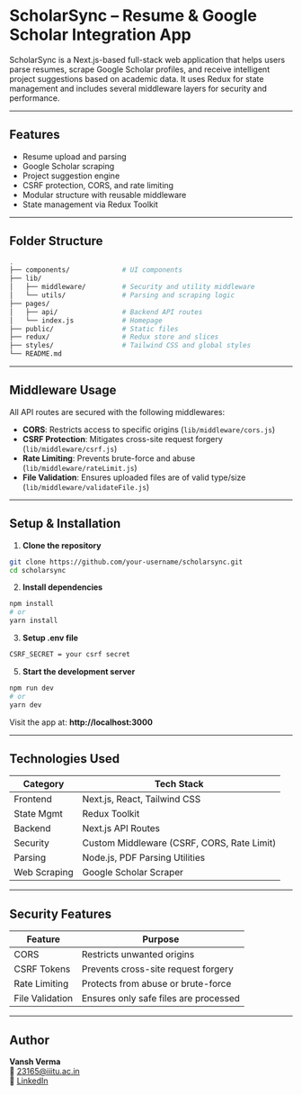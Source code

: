 # ScholarSync – Resume & Google Scholar Integration App

ScholarSync is a Next.js-based full-stack web application that helps users parse resumes, scrape Google Scholar profiles, and receive intelligent project suggestions based on academic data. It uses Redux for state management and includes several middleware layers for security and performance.

---

## Features

- Resume upload and parsing
- Google Scholar scraping
- Project suggestion engine
- CSRF protection, CORS, and rate limiting
- Modular structure with reusable middleware
- State management via Redux Toolkit

---

## Folder Structure

```bash
.
├── components/             # UI components
├── lib/
│   ├── middleware/         # Security and utility middleware
│   └── utils/              # Parsing and scraping logic
├── pages/
│   ├── api/                # Backend API routes
│   └── index.js            # Homepage
├── public/                 # Static files
├── redux/                  # Redux store and slices
├── styles/                 # Tailwind CSS and global styles
└── README.md
```

---

## Middleware Usage

All API routes are secured with the following middlewares:

- **CORS**: Restricts access to specific origins (`lib/middleware/cors.js`)
- **CSRF Protection**: Mitigates cross-site request forgery (`lib/middleware/csrf.js`)
- **Rate Limiting**: Prevents brute-force and abuse (`lib/middleware/rateLimit.js`)
- **File Validation**: Ensures uploaded files are of valid type/size (`lib/middleware/validateFile.js`)


---

## Setup & Installation

1. **Clone the repository**
```bash
git clone https://github.com/your-username/scholarsync.git
cd scholarsync
```

2. **Install dependencies**
```bash
npm install
# or
yarn install
```

3. **Setup .env file**
```bash
CSRF_SECRET = your csrf secret
```

5. **Start the development server**
```bash
npm run dev
# or
yarn dev
```

Visit the app at: **http://localhost:3000**

---

## Technologies Used

| Category | Tech Stack |
|----------|------------|
| Frontend | Next.js, React, Tailwind CSS |
| State Mgmt | Redux Toolkit |
| Backend | Next.js API Routes |
| Security | Custom Middleware (CSRF, CORS, Rate Limit) |
| Parsing | Node.js, PDF Parsing Utilities |
| Web Scraping | Google Scholar Scraper |

---

## Security Features

| Feature | Purpose |
|---------|---------|
| CORS | Restricts unwanted origins |
| CSRF Tokens | Prevents cross-site request forgery |
| Rate Limiting | Protects from abuse or brute-force |
| File Validation | Ensures only safe files are processed |

---

## Author

**Vansh Verma**  
📧 23165@iiitu.ac.in  
🔗 [LinkedIn](https://linkedin.com/in/vanshverma000)
